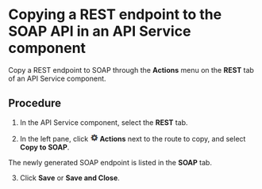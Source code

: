 # Copying a REST endpoint to the SOAP API in an API Service component

<head>
  <meta name="guidename" content="API Management"/>
  <meta name="context" content="GUID-fc65a022-1016-4c98-900d-7d0267647cf2"/>
</head>


Copy a REST endpoint to SOAP through the **Actions** menu on the **REST** tab of an API Service component.

## Procedure

1.  In the API Service component, select the **REST** tab.

2.  In the left pane, click **![](../Images/main-ic-gear-black-16_cdde83e4-a176-436a-86ca-1fe4937e3085.jpg) Actions** next to the route to copy, and select **Copy to SOAP**.

The newly generated SOAP endpoint is listed in the **SOAP** tab.

3.  Click **Save** or **Save and Close**. 